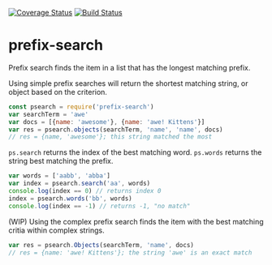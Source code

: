 [![Coverage Status](https://coveralls.io/repos/github/matutter/prefix-search/badge.svg?branch=master)](https://coveralls.io/github/matutter/prefix-search?branch=master) [![Build Status](https://travis-ci.org/matutter/prefix-search.svg?branch=master)](https://travis-ci.org/matutter/prefix-search)
# prefix-search
Prefix search finds the item in a list that has the longest matching prefix.

Using simple prefix searches will return the shortest matching string, or object based on the criterion.

```javaScript
const psearch = require('prefix-search')
var searchTerm = 'awe'
var docs = [{name: 'awesome'}, {name: 'awe! Kittens'}]
var res = psearch.objects(searchTerm, 'name', 'name', docs)
// res = {name, 'awesome'}; this string matched the most
```
```ps.search``` returns the index of the best matching word. ```ps.words``` returns the string best matching the prefix.

```javascript
var words = ['aabb', 'abba']
var index = psearch.search('aa', words)
console.log(index == 0) // returns index 0
index = psearch.words('bb', words) 
console.log(index == -1) // returns -1, "no match"
```

(WIP) Using the complex prefix search finds the item with the best matching critia within complex strings.

```javascript
var res = psearch.Objects(searchTerm, 'name', docs)
// res = {name: 'awe! Kittens'}; the string 'awe' is an exact match
```

